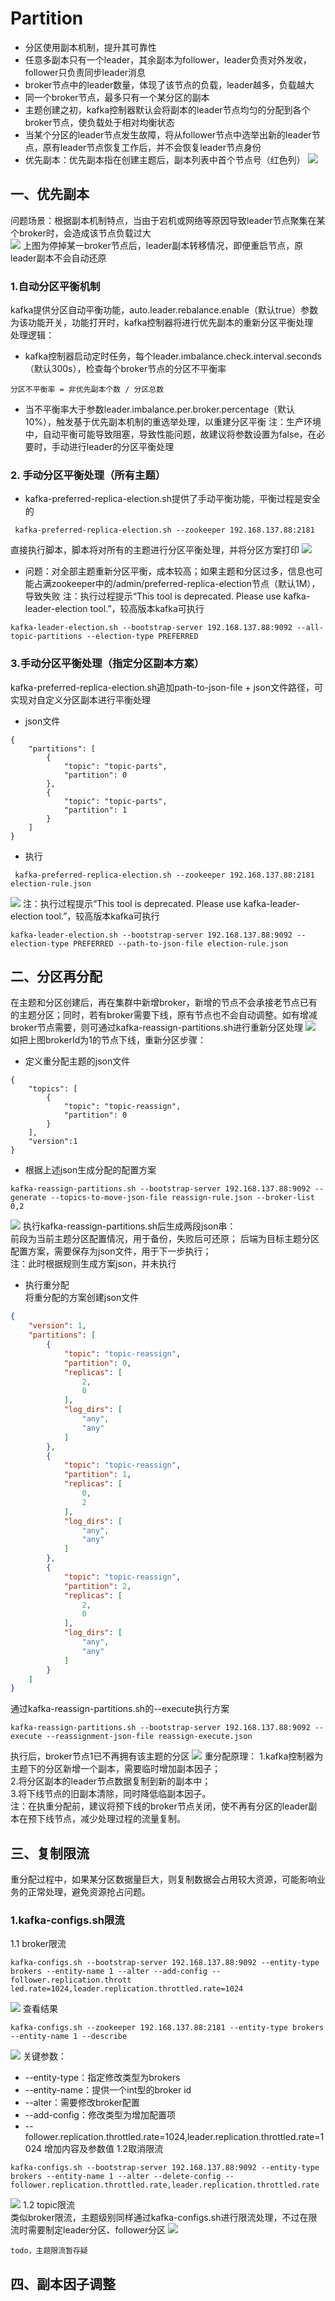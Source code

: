 # Partition
- 分区使用副本机制，提升其可靠性
- 任意多副本只有一个leader，其余副本为follower，leader负责对外发收，follower只负责同步leader消息
- broker节点中的leader数量，体现了该节点的负载，leader越多，负载越大
- 同一个broker节点，最多只有一个某分区的副本
- 主题创建之初，kafka控制器默认会将副本的leader节点均匀的分配到各个broker节点，使负载处于相对均衡状态
- 当某个分区的leader节点发生故障，将从follower节点中选举出新的leader节点，原有leader节点恢复工作后，并不会恢复leader节点身份
- 优先副本：优先副本指在创建主题后，副本列表中首个节点号（红色列）
![](pic/07Partitions/prefer-replica.png) 
## 一、优先副本
问题场景：根据副本机制特点，当由于宕机或网络等原因导致leader节点聚集在某个broker时，会造成该节点负载过大   
![](pic/07Partitions/prefer-replica-2.png) 
上图为停掉某一broker节点后，leader副本转移情况，即便重启节点，原leader副本不会自动还原
### 1.自动分区平衡机制
kafka提供分区自动平衡功能，auto.leader.rebalance.enable（默认true）参数为该功能开关，功能打开时，kafka控制器将进行优先副本的重新分区平衡处理   
处理逻辑：   
- kafka控制器启动定时任务，每个leader.imbalance.check.interval.seconds（默认300s），检查每个broker节点的分区不平衡率   
```
分区不平衡率 = 非优先副本个数 / 分区总数
```
- 当不平衡率大于参数leader.imbalance.per.broker.percentage（默认10%），触发基于优先副本机制的重选举处理，以重建分区平衡
注：生产环境中，自动平衡可能导致阻塞，导致性能问题，故建议将参数设置为false，在必要时，手动进行leader的分区平衡处理

### 2. 手动分区平衡处理（所有主题）
- kafka-preferred-replica-election.sh提供了手动平衡功能，平衡过程是安全的
```
 kafka-preferred-replica-election.sh --zookeeper 192.168.137.88:2181
```
直接执行脚本，脚本将对所有的主题进行分区平衡处理，并将分区方案打印
![](pic/07Partitions/kafka-preferred-replica-election.png) 
- 问题：对全部主题重新分区平衡，成本较高；如果主题和分区过多，信息也可能占满zookeeper中的/admin/preferred-replica-election节点（默认1M），导致失败
注：执行过程提示“This tool is deprecated. Please use kafka-leader-election tool.”，较高版本kafka可执行
```
kafka-leader-election.sh --bootstrap-server 192.168.137.88:9092 --all-topic-partitions --election-type PREFERRED
```


### 3.手动分区平衡处理（指定分区副本方案）
kafka-preferred-replica-election.sh追加path-to-json-file + json文件路径，可实现对自定义分区副本进行平衡处理
- json文件
```
{
    "partitions": [
        {
            "topic": "topic-parts",
            "partition": 0
        },
        {
            "topic": "topic-parts",
            "partition": 1
        }
    ]
}
```
- 执行
```
 kafka-preferred-replica-election.sh --zookeeper 192.168.137.88:2181 election-rule.json
```
![](pic/07Partitions/prefer-by-json-file.png) 
注：执行过程提示“This tool is deprecated. Please use kafka-leader-election tool.”，较高版本kafka可执行
```
kafka-leader-election.sh --bootstrap-server 192.168.137.88:9092 --election-type PREFERRED --path-to-json-file election-rule.json
```
 ## 二、分区再分配
在主题和分区创建后，再在集群中新增broker，新增的节点不会承接老节点已有的主题分区；同时，若有broker需要下线，原有节点也不会自动调整。如有增减broker节点需要，则可通过kafka-reassign-partitions.sh进行重新分区处理
![](pic/07Partitions/create-reaasign.png) 
 如把上图brokerId为1的节点下线，重新分区步骤：
- 定义重分配主题的json文件
```
{
    "topics": [
        {
            "topic": "topic-reassign",
            "partition": 0
        }
    ],  
    "version":1
}

```
- 根据上述json生成分配的配置方案
```
kafka-reassign-partitions.sh --bootstrap-server 192.168.137.88:9092 --generate --topics-to-move-json-file reassign-rule.json --broker-list 0,2
```
![](pic/07Partitions/reaasign-json.png) 
执行kafka-reassign-partitions.sh后生成两段json串：   
前段为当前主题分区配置情况，用于备份，失败后可还原；
后端为目标主题分区配置方案，需要保存为json文件，用于下一步执行；   
注：此时根据规则生成方案json，并未执行
- 执行重分配   
将重分配的方案创建json文件
```json
{
    "version": 1, 
    "partitions": [
        {
            "topic": "topic-reassign", 
            "partition": 0, 
            "replicas": [
                2, 
                0
            ], 
            "log_dirs": [
                "any", 
                "any"
            ]
        }, 
        {
            "topic": "topic-reassign", 
            "partition": 1, 
            "replicas": [
                0, 
                2
            ], 
            "log_dirs": [
                "any", 
                "any"
            ]
        }, 
        {
            "topic": "topic-reassign", 
            "partition": 2, 
            "replicas": [
                2, 
                0
            ], 
            "log_dirs": [
                "any", 
                "any"
            ]
        }
    ]
}
```
通过kafka-reassign-partitions.sh的--execute执行方案
```
kafka-reassign-partitions.sh --bootstrap-server 192.168.137.88:9092 --execute --reassignment-json-file reassign-execute.json
```
执行后，broker节点1已不再拥有该主题的分区
![](pic/07Partitions/reassign-execute.png) 
重分配原理：
1.kafka控制器为主题下的分区新增一个副本，需要临时增加副本因子；   
2.将分区副本的leader节点数据复制到新的副本中；   
3.将下线节点的旧副本清除，同时降低临副本因子。   
注：在执重分配前，建议将预下线的broker节点关闭，使不再有分区的leader副本在预下线节点，减少处理过程的流量复制。

## 三、复制限流
重分配过程中，如果某分区数据量巨大，则复制数据会占用较大资源，可能影响业务的正常处理，避免资源抢占问题。   
### 1.kafka-configs.sh限流
1.1 broker限流
```
kafka-configs.sh --bootstrap-server 192.168.137.88:9092 --entity-type brokers --entity-name 1 --alter --add-config --follower.replication.thrott
led.rate=1024,leader.replication.throttled.rate=1024
```
![](pic/07Partitions/config-throttle-broker.png)
查看结果   
```
kafka-configs.sh --zookeeper 192.168.137.88:2181 --entity-type brokers --entity-name 1 --describe
``` 
![](pic/07Partitions/config-throttle-describe.png) 
关键参数：
- --entity-type：指定修改类型为brokers
- --entity-name：提供一个int型的broker id
- --alter：需要修改broker配置
- --add-config：修改类型为增加配置项
- --follower.replication.throttled.rate=1024,leader.replication.throttled.rate=1024 增加内容及参数值
1.2取消限流
```
kafka-configs.sh --bootstrap-server 192.168.137.88:9092 --entity-type brokers --entity-name 1 --alter --delete-config --follower.replication.throttled.rate,leader.replication.throttled.rate
```
![](pic/07Partitions/config-delete-throttle-broker.png) 
1.2 topic限流   
类似broker限流，主题级别同样通过kafka-configs.sh进行限流处理，不过在限流时需要制定leader分区、follower分区
![](pic/07Partitions/config-throttle-topic-info.png) 

```
todo，主题限流暂存疑
```
## 四、副本因子调整
